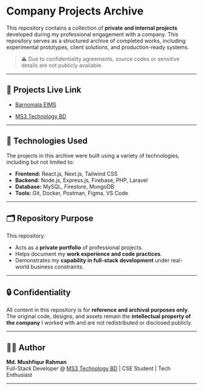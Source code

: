 # Company Projects Archive

This repository contains a collection of **private and internal projects** developed during my professional engagement with a company. This repository serves as a structured archive of completed works, including experimental prototypes, client solutions, and production-ready systems.

> ⚠️ Due to confidentiality agreements, source codes or sensitive details are not publicly available.

---

## 🔧 Projects Live Link 
- [Barnomala EIMS](https://barnomala.com)

- [MS3 Technology BD](https://ms3technology.com.bd)

---

## 🧠 Technologies Used
The projects in this archive were built using a variety of technologies, including but not limited to:
- **Frontend:** React.js, Next.js, Tailwind CSS  
- **Backend:** Node.js, Express.js, Firebase, PHP, Laravel  
- **Database:** MySQL, Firestore, MongoDB  
- **Tools:** Git, Docker, Postman, Figma, VS Code

---

## 🗂️ Repository Purpose
This repository:
- Acts as a **private portfolio** of professional projects.
- Helps document my **work experience and code practices**.
- Demonstrates my **capability in full-stack development** under real-world business constraints.

---

## 🔒 Confidentiality
All content in this repository is for **reference and archival purposes only**.  
The original code, designs, and assets remain the **intellectual property of the company** I worked with and are not redistributed or disclosed publicly.

---

## 🧑‍💻 Author
**Md. Mushfiqur Rahman**  
Full-Stack Developer @ [MS3 Technology BD](https://ms3technology.com.bd) | CSE Student | Tech Enthusiast  

---
